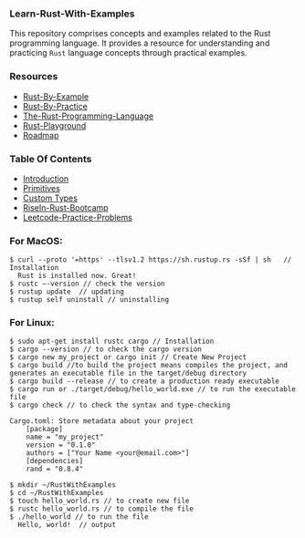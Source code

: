 ### Learn-Rust-With-Examples
This repository comprises concepts and examples related to the Rust programming language. It provides a resource for understanding and practicing `Rust` language concepts through practical examples.

### Resources 
- [Rust-By-Example](https://doc.rust-lang.org/rust-by-example/index.html)
- [Rust-By-Practice](https://practice.rs/why-exercise.html)
- [The-Rust-Programming-Language](https://doc.rust-lang.org/book/title-page.html)
- [Rust-Playground](https://play.rust-lang.org/?version=stable&mode=debug&edition=2021)
- [Roadmap](https://roadmap.sh/rust)

### Table Of Contents
- [Introduction](https://github.com/jitendragangwar123/Learn-Rust-With-Examples/tree/main/Introduction)
- [Primitives]()
- [Custom Types]()
- [RiseIn-Rust-Bootcamp](https://github.com/jitendragangwar123/Learn-Rust-With-Examples/tree/main/RiseIn-Rust-Bootcamp)
- [Leetcode-Practice-Problems](https://github.com/jitendragangwar123/Learn-Rust-With-Examples/tree/main/Leetcode-Practice-Problems)

  
### For MacOS:
```shell
$ curl --proto '=https' --tlsv1.2 https://sh.rustup.rs -sSf | sh   // Installation
  Rust is installed now. Great!
$ rustc –-version // check the version
$ rustup update  // updating 
$ rustup self uninstall // uninstalling
```

### For Linux:
```shell
$ sudo apt-get install rustc cargo // Installation
$ cargo --version // to check the cargo version
$ cargo new my_project or cargo init // Create New Project
$ cargo build //to build the project means compiles the project, and generates an executable file in the target/debug directory
$ cargo build --release // to create a production ready executable
$ cargo run or ./target/debug/hello_world.exe // to run the executable file
$ cargo check // to check the syntax and type-checking
```

```shell
Cargo.toml: Store metadata about your project
    [package]
    name = "my_project"
    version = "0.1.0"
    authors = ["Your Name <your@email.com>"]
    [dependencies]
    rand = "0.8.4"
```

```shell
$ mkdir ~/RustWithExamples
$ cd ~/RustWithExamples
$ touch hello_world.rs // to create new file
$ rustc hello_world.rs // to compile the file
$ ./hello_world // to run the file
  Hello, world!  // output
```
